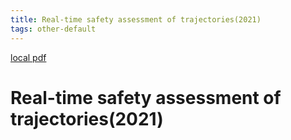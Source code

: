 ```yaml
---
title: Real-time safety assessment of trajectories(2021)
tags: other-default
---
```


[local pdf](../../../pdfs/2021-Real-time%20safety%20assessment%20of%20trajectories.pdf)

# Real-time safety assessment of trajectories(2021)
